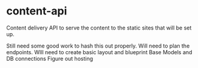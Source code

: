 # content-api
Content delivery API to serve the content to the static sites that will be set up.

Still need some good work to hash this out properly.
Will need to plan the endpoints.
WIll need to create basic layout and blueprint
Base Models and DB connections
Figure out hosting
